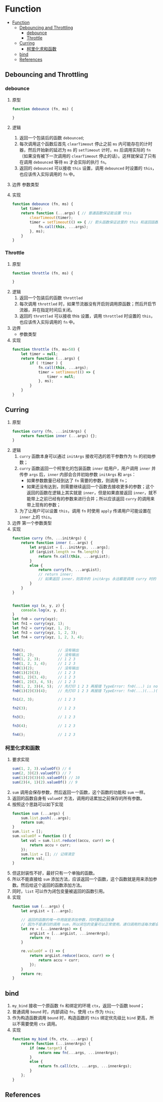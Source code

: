 # Function


<!-- TOC -->

- [Function](#function)
    - [Debouncing and Throttling](#debouncing-and-throttling)
        - [debounce](#debounce)
        - [Throttle](#throttle)
    - [Curring](#curring)
        - [柯里化求和函数](#柯里化求和函数)
    - [bind](#bind)
    - [References](#references)

<!-- /TOC -->


## Debouncing and Throttling
### debounce
1. 原型
    ```js
    function debounce (fn, ms) {

    }
    ```
2. 逻辑
    1. 返回一个包装后的函数 `debounced`;
    2. 每次调用这个函数后首先 `clearTimeout` 停止之前 `ms` 内可能存在的计时器，然后开始新的延迟为 `ms` 的 `setTimeout` 计时，`ms` 后调用实际的 `fn`（如果没有被下一次调用的 `clearTimeout` 停止的话）。这样就保证了只有在调用 `debounced` 等待 `ms` 才会实际的执行 `fn`。
    3. 返回的 `debounced` 可以接收 `this` 设置，调用 `debounced` 时设置的 `this`，也应该传入实际调用的 `fn` 中。
3. 边界
参数类型

4. 实现
    ```js
    function debounce (fn, ms) {
        let timer;
        return function (...args) { // 普通函数保证能设置 this
            clearTimeout(timer);
            timer = setTimeout(() => { // 箭头函数保证这里的 this 和返回函数的 this 相同
                fn.call(this, ...args);
            }, ms);
        }
    }
    ```

### Throttle
1. 原型
    ```js
    function throttle (fn, ms) {

    }
    ```
2. 逻辑
    1. 返回一个包装后的函数 `throttled`
    2. 每次调用 `throttled` 时，如果节流器没有开启则调用原函数；然后开启节流器，并在指定时间后关闭。
    3. 返回的 `throttled` 可以接收 this 设置，调用 `throttled` 时设置的 `this`，也应该传入实际调用的 `fn` 中。
3. 边界
    * 参数类型
4. 实现
    ```js
    function throttle (fn, ms=50) {
        let timer = null;
        return function (...args) {
            if ( !timer ) {
                fn.call(this, ...args);
                timer = setTimeout(() => {
                    timer = null;
                }, ms);
            }
        }
    }
    ```


## Curring
1. 原型
    ```js
    function curry (fn, ...initArgs) {
        return function inner (...args) {};
    }
    ```
2. 逻辑
    1. `curry` 函数本身可以通过 `initArgs` 接收可选的若干参数作为 `fn` 的初始参数；
    2. `curry` 函数返回一个柯里化的包装函数 `inner` 给用户，用户调用 `inner` 并传参 `args` 后，`inner` 内部会合并初始参数 `initArgs` 和 `args`：
        * 如果参数数量已经到达了 `fn` 需要的参数，则调用 `fn`；
        * 如果还没有达到，则需要继续返回一个函数去接收更多的参数；这个返回的函数在逻辑上其实就是 `inner`，但是如果直接返回 `inner`，就不能带上之前已经有的参数来进行合并；所以应该返回 `curry` 的调用来带上现有的参数；
    3. 为了让用户可以设置 `this`，调用 `fn` 时使用 `apply` 传递用户可能设置在 `inner` 上的 `this`。
3. 边界
    第一个参数类型
4. 实现
    ```js
    function curry (fn, ...initArgs) {
        return function inner (...args) {
            let argList = [...initArgs, ...args];
            if (argList.length >= fn.length) {
                return fn.call(this, ...argList);
            }
            else {
                return curry(fn, ...argList);
                // return inner; 
                // 如果返回 inner，则其中的 initArgs 永远都是调用 curry 时的 initArgs
            }
        }
    }


    function xyz (x, y, z) {
        console.log(x, y, z);
    }
    let fn0 = curry(xyz);
    let fn1 = curry(xyz, 1);
    let fn2 = curry(xyz, 1, 2);
    let fn3 = curry(xyz, 1, 2, 3);
    let fn4 = curry(xyz, 1, 2, 3, 4);


    fn0();               // 没有输出
    fn0(1, 2);           // 没有输出
    fn0(1, 2, 3);        // 1 2 3
    fn0(1, 2, 3, 4);     // 1 2 3
    fn0(1)(2);           // 没有输出
    fn0(1)(2)(3);        // 1 2 3
    fn0(1, 2)(3, 4);     // 1 2 3
    fn0(1, 2)(3, 4, 5);  // 1 2 3
    fn0(1, 2, 3)(4, 5);  // 先打印 1 2 3 再报错 TypeError: fn0(...) is not a function
    fn0(1)(2)(3)(4);     // 先打印 1 2 3 再报错 TypeError: fn0(...)(...)(...) is not a function 

    fn1(2, 3);           // 1 2 3

    fn2(3);              // 1 2 3

    fn3();               // 1 2 3

    fn3(4);              // 1 2 3

    fn4();               // 1 2 3
    ```

### 柯里化求和函数
1. 要求实现
    ```js
    sum(1, 2, 3).valueOf() // 6 
    sum(2, 3)(2).valueOf() // 7 
    sum(1)(2)(3)(4).valueOf() // 10
    sum(2)(4, 1)(2).valueOf() // 9
    ```
2. `sum` 调用会保存参数，然后返回一个函数，这个函数的功能和 `sum` 一样。
3. 返回的函数自身有 `valueOf` 方法，调用的话累加之前保存的所有参数。
4. 按照这个思路可以如下实现
    ```js
    function sum (...args) {
        sum.list.push(...args);
        return sum;
    }
    sum.list = [];
    sum.valueOf = function () {
        let val = sum.list.reduce((accu, curr) => {
            return accu + curr;
        });
        sum.list = []; // 记得清空
        return val;
    }
    ```
5. 但这封装性不好，最好只有一个单独的函数。
6. 所以不能直接给 `sum` 添加方法，应该返回一个函数，这个函数就是用来添加参数。然后给这个返回的函数添加方法。
7. 同时，`list` 可以作为闭包变量被返回的函数引用。
8. 实现
    ```js
    function sum (...args) {
        let argList = [...args];

        // 返回的函数的唯一作用就是添加参数，同时要返回自身
        // 因为不是递归的调用 sum，所以闭包的变量可以正常使用。递归调用的话每次都会生成新的变量
        let re = (...innerArgs) => {
            argList = [...argList, ...innerArgs];
            return re;
        }

        re.valueOf = () => {
            return argList.reduce((accu, curr) => {
                return accu + curr;
            });
        }
        return re;
    }
    ```

## bind
1. `my_bind` 接收一个原函数 `fn` 和绑定的环境 `ctx`，返回一个函数 `bound`；
2. 普通调用 `bound` 时，内部调动 `fn`，使用 `ctx` 作为 `this`;
3. 作为构造函数调用 `bound` 时，构造函数的 `this` 绑定优先级比 `bind` 更高，所以不需要使用 `ctx` 调用。
4. 实现
    ```js
    function my_bind (fn, ctx, ...args) {
        return function (...innerArgs) {
            if (new.target) {
                return new fn(...args, ...innerArgs);
            }
            else {
                return fn.call(ctx, ...args, ...innerArgs);
            }
        };
    }
    ```


## References
